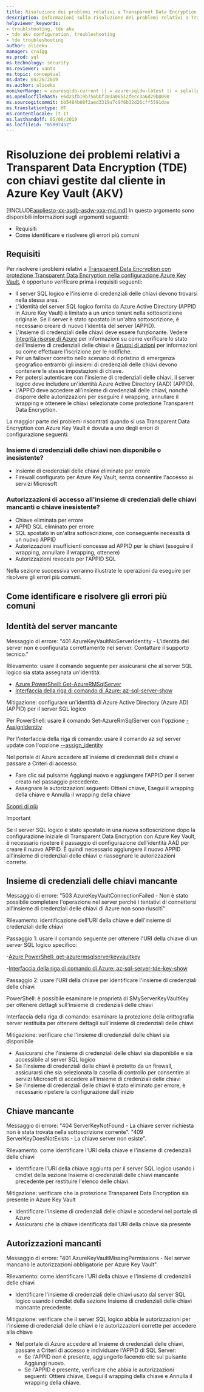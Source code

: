 ```yaml
---
title: Risoluzione dei problemi relativi a Transparent Data Encryption (TDE) con chiavi gestite dal cliente in Azure Key Vault (AKV) | Microsoft Docs
description: Informazioni sulla risoluzione dei problemi relativi a Transparent Data Encryption (TDE) con la configurazione Azure Key Vault.
helpviewer_keywords:
- troublshooting, tde akv
- tde akv configuration, troubleshooting
- tde troubleshooting
author: aliceku
manager: craigg
ms.prod: sql
ms.technology: security
ms.reviewer: vanto
ms.topic: conceptual
ms.date: 04/26/2019
ms.author: aliceku
monikerRange: = azuresqldb-current || = azure-sqldw-latest || = sqlallproducts-allversions
ms.openlocfilehash: e6d23fb19b756bbf303a06512fecc3a6d29b8090
ms.sourcegitcommit: bb5484b08f2aed3319a7c9f6b32d26cff5591dae
ms.translationtype: HT
ms.contentlocale: it-IT
ms.lasthandoff: 05/06/2019
ms.locfileid: "65097452"
---
```

# <a name="transparent-data-encryption-tde-with-customer-managed-keys-in-azure-key-vault-akv-troubleshooting"></a>Risoluzione dei problemi relativi a Transparent Data Encryption (TDE) con chiavi gestite dal cliente in Azure Key Vault (AKV)

[!INCLUDE[appliesto-xx-asdb-asdw-xxx-md.md](../../../includes/appliesto-xx-asdb-asdw-xxx-md.md)]
In questo argomento sono disponibili informazioni sugli argomenti seguenti:  
  
- Requisiti  
- Come identificare e risolvere gli errori più comuni

## <a name="requirements"></a>Requisiti
Per risolvere i problemi relativi a [Transparent Data Encryption con protezione Transparent Data Encryption nella configurazione Azure Key Vault](https://docs.microsoft.com/azure/sql-database/transparent-data-encryption-byok-azure-sql#guidelines-for-configuring-tde-with-azure-key-vault), è opportuno verificare prima i requisiti seguenti:
- Il server SQL logico e l'insieme di credenziali delle chiavi devono trovarsi nella stessa area.
- L'identità del server SQL logico fornita da Azure Active Directory (APPID in Azure Key Vault) è limitato a un unico tenant nella sottoscrizione originale.  Se il server è stato spostato in un'altra sottoscrizione, è necessario creare di nuovo l'identità del server (APPID).
- L'insieme di credenziali delle chiavi deve essere funzionante. Vedere [Integrità risorse di Azure](https://docs.microsoft.com/azure/service-health/resource-health-overview) per informazioni su come verificare lo stato dell'insieme di credenziali delle chiavi e [Gruppi di azioni](https://docs.microsoft.com/azure/azure-monitor/platform/action-groups) per informazioni su come effettuare l'iscrizione per le notifiche.
- Per un failover corretto nello scenario di ripristino di emergenza geografico entrambi gli insiemi di credenziali delle chiavi devono contenere le stesse impostazioni di chiave.
- Per potersi autenticare con l'insieme di credenziali delle chiavi, il server logico deve includere un'identità Azure Active Directory (AAD) (APPID).
- L'APPID deve accedere all'insieme di credenziali delle chiavi, nonché disporre delle autorizzazioni per eseguire il wrapping, annullare il wrapping e ottenere le chiavi selezionate come protezione Transparent Data Encryption.

La maggior parte dei problemi riscontrati quando si usa Transparent Data Encryption con Azure Key Vault è dovuta a uno degli errori di configurazione seguenti:

### <a name="key-vault-unavailable-or-doesnt-exist"></a>Insieme di credenziali delle chiavi non disponibile o inesistente?
- Insieme di credenziali delle chiavi eliminato per errore
- Firewall configurato per Azure Key Vault, senza consentire l'accesso ai servizi Microsoft

### <a name="no-permissions-to-access-the-key-vault-or-key-doesnt-exist"></a>Autorizzazioni di accesso all'insieme di credenziali delle chiavi mancanti o chiave inesistente?
- Chiave eliminata per errore
- APPID SQL eliminato per errore
- SQL spostato in un'altra sottoscrizione, con conseguente necessità di un nuovo APPID
- Autorizzazioni insufficienti concesse ad APPID per le chiavi (eseguire il wrapping, annullare il wrapping, ottenere)
- Autorizzazioni revocate per l'APPID SQL


Nella sezione successiva verranno illustrate le operazioni da eseguire per risolvere gli errori più comuni.


## <a name="how-to-identify-and-resolve-the-most-common-errors"></a>Come identificare e risolvere gli errori più comuni

## <a name="missing-server-identity"></a>Identità del server mancante
Messaggio di errore: "401 AzureKeyVaultNoServerIdentity - L'identità del server non è configurata correttamente nel server. Contattare il supporto tecnico."

Rilevamento: usare il comando seguente per assicurarsi che al server SQL logico sia stata assegnata un'identità:

- [Azure PowerShell: Get-AzureRMSqlServer](https://docs.microsoft.com/powershell/module/AzureRM.Sql/Get-AzureRmSqlServer?view=azurermps-6.13.0) 
- [Interfaccia della riga di comando di Azure: az-sql-server-show](https://docs.microsoft.com/cli/azure/sql/server?view=azure-cli-latest#az-sql-server-show)

Mitigazione: configurare un'identità di Azure Active Directory (Azure AD) (APPID) per il server SQL logico

Per PowerShell: usare il comando Set-AzureRmSqlServer con l'opzione [-AssignIdentity](https://docs.microsoft.com/powershell/module/azurerm.sql/set-azurermsqlserver?view=azurermps-6.13.0) 

Per l'interfaccia della riga di comando: usare il comando az sql server update con l'opzione [--assign_identity](https://docs.microsoft.com/cli/azure/sql/server?view=azure-cli-latest#az-sql-server-update) 

Nel portale di Azure accedere all'insieme di credenziali delle chiavi e passare a Criteri di accesso:  
 - Fare clic sul pulsante Aggiungi nuovo e aggiungere l'APPID per il server creato nel passaggio precedente. 
 - Assegnare le autorizzazioni seguenti: Ottieni chiave, Esegui il wrapping della chiave e Annulla il wrapping della chiave 

[Scopri di più](https://docs.microsoft.com/azure/sql-database/transparent-data-encryption-byok-azure-sql-configure?view=sql-server-2017&viewFallbackFrom=azuresqldb-current#step-1-assign-an-azure-ad-identity-to-your-server)

> [!IMPORTANT]
> Se il server SQL logico è stato spostato in una nuova sottoscrizione dopo la configurazione iniziale di Transparent Data Encryption con Azure Key Vault, è necessario ripetere il passaggio di configurazione dell'identità AAD per creare il nuovo APPID.  È quindi necessario aggiungere il nuovo APPID all'insieme di credenziali delle chiavi e riassegnare le autorizzazioni corrette. 
>

## <a name="missing-key-vault"></a>Insieme di credenziali delle chiavi mancante
Messaggio di errore: "503 AzureKeyVaultConnectionFailed - Non è stato possibile completare l'operazione nel server perché i tentativi di connettersi all'insieme di credenziali delle chiavi di Azure non sono riusciti"

Rilevamento: identificazione dell'URI della chiave e dell'insieme di credenziali delle chiavi 

Passaggio 1: usare il comando seguente per ottenere l'URI della chiave di un server SQL logico specifico:

-[Azure PowerShell: get-azurermsqlserverkeyvaultkey](https://docs.microsoft.com/powershell/module/azurerm.sql/get-azurermsqlserverkeyvaultkey?view=azurermps-6.13.0)

-[Interfaccia della riga di comando di Azure: az-sql-server-tde-key-show](https://docs.microsoft.com/cli/azure/sql/server/tde-key?view=azure-cli-latest#az-sql-server-tde-key-show) 

Passaggio 2: usare l'URI della chiave per identificare l'insieme di credenziali delle chiavi

PowerShell: è possibile esaminare le proprietà di $MyServerKeyVaultKey per ottenere dettagli sull'insieme di credenziali delle chiavi

Interfaccia della riga di comando: esaminare la protezione della crittografia server restituita per ottenere dettagli sull'insieme di credenziali delle chiavi

Mitigazione: verificare che l'insieme di credenziali delle chiavi sia disponibile
- Assicurarsi che l'insieme di credenziali delle chiavi sia disponibile e sia accessibile al server SQL logico
- Se l'insieme di credenziali delle chiavi è protetto da un firewall, assicurarsi che sia selezionata la casella di controllo per consentire ai servizi Microsoft di accedere all'insieme di credenziali delle chiavi
- Se l'insieme di credenziali delle chiavi è stato eliminato per errore, è necessario ripetere la configurazione dall'inizio


## <a name="missing-key"></a>Chiave mancante 
Messaggio di errore: "404 ServerKeyNotFound - La chiave server richiesta non è stata trovata nella sottoscrizione corrente".
"409 ServerKeyDoesNotExists - La chiave server non esiste".

Rilevamento: come identificare l'URI della chiave e l'insieme di credenziali delle chiavi
- Identificare l'URI della chiave aggiunta per il server SQL logico usando i cmdlet della sezione Insieme di credenziali delle chiavi mancante precedente per restituire l'elenco delle chiavi.

Mitigazione: verificare che la protezione Transparent Data Encryption sia presente in Azure Key Vault
- Identificare l'insieme di credenziali delle chiavi e accedervi nel portale di Azure
- Assicurarsi che la chiave identificata dall'URI della chiave sia presente

## <a name="missing-permissions"></a>Autorizzazioni mancanti 
Messaggio di errore: "401 AzureKeyVaultMissingPermissions - Nel server mancano le autorizzazioni obbligatorie per Azure Key Vault".

Rilevamento: come identificare l'URI della chiave e l'insieme di credenziali delle chiavi
- Identificare l'insieme di credenziali delle chiavi usato dal server SQL logico usando i cmdlet della sezione Insieme di credenziali delle chiavi mancante precedente.

Mitigazione: verificare che il server SQL logico abbia le autorizzazioni per l'insieme di credenziali delle chiavi e le autorizzazioni corrette per accedere alla chiave
- Nel portale di Azure accedere all'insieme di credenziali delle chiavi, passare a Criteri di accesso e individuare l'APPID di SQL Server:  
  - Se l'APPID non è presente, aggiungerlo facendo clic sul pulsante Aggiungi nuovo. 
  - Se l'APPID è presente, verificare che abbia le autorizzazioni seguenti: Ottieni chiave, Esegui il wrapping della chiave e Annulla il wrapping della chiave.

